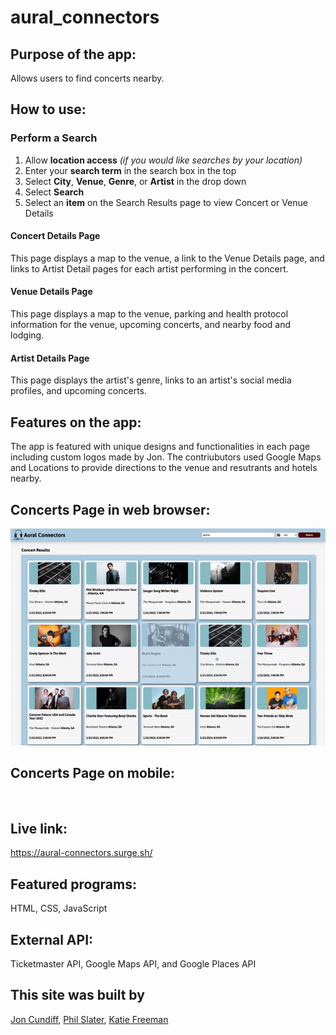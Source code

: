 # aural_connectors
## Purpose of the app:
   Allows users to find concerts nearby.
## How to use:
   ### Perform a Search

1. Allow **location access** *(if you would like searches by your location)*
2. Enter your **search term** in the search box in the top
3. Select **City**, **Venue**, **Genre**, or **Artist** in the drop down
4. Select **Search**
5. Select an **item** on the Search Results page to view Concert or Venue Details

#### Concert Details Page
This page displays a map to the venue, a link to the Venue Details page, and links to Artist Detail pages for each artist performing in the concert.

#### Venue Details Page
This page displays a map to the venue, parking and health protocol information for the venue, upcoming concerts, and nearby food and lodging.

#### Artist Details Page
This page displays the artist's genre, links to an artist's social media profiles, and upcoming concerts.
## Features on the app:
The app is featured with unique designs and functionalities in each page including custom logos made by Jon. The contriubutors used Google Maps and Locations to provide directions to the venue and resutrants and hotels nearby.

## Concerts Page in web browser:
![](auralConnectors.gif)

## Concerts Page on mobile:
![]()
   
## Live link:  
https://aural-connectors.surge.sh/

## Featured programs: 
HTML, CSS, JavaScript

## External API:
Ticketmaster API, Google Maps API, and Google Places API

## This site was built by
[Jon Cundiff](https://github.com/jon-cundiff), [Phil Slater](https://github.com/Phil-Slater), [Katie Freeman](https://github.com/katie-freeman)
